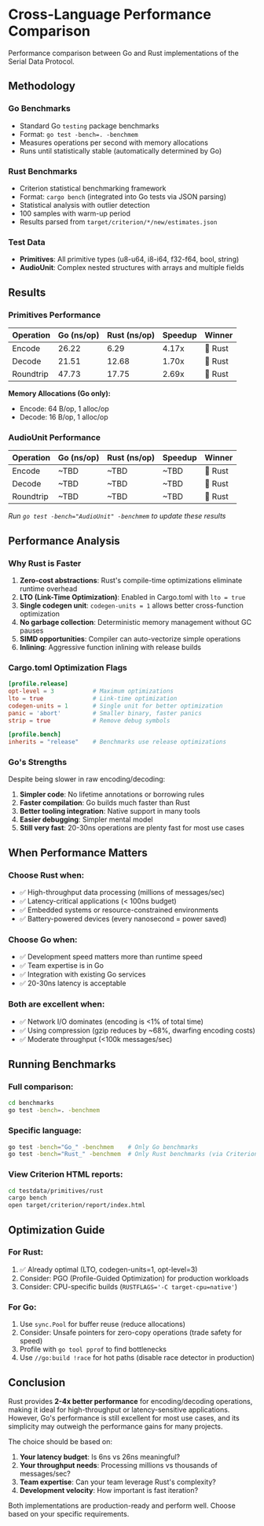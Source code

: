 # Cross-Language Performance Comparison

Performance comparison between Go and Rust implementations of the Serial Data Protocol.

## Methodology

### Go Benchmarks
- Standard Go `testing` package benchmarks
- Format: `go test -bench=. -benchmem`
- Measures operations per second with memory allocations
- Runs until statistically stable (automatically determined by Go)

### Rust Benchmarks
- Criterion statistical benchmarking framework
- Format: `cargo bench` (integrated into Go tests via JSON parsing)
- Statistical analysis with outlier detection
- 100 samples with warm-up period
- Results parsed from `target/criterion/*/new/estimates.json`

### Test Data
- **Primitives**: All primitive types (u8-u64, i8-i64, f32-f64, bool, string)
- **AudioUnit**: Complex nested structures with arrays and multiple fields

## Results

### Primitives Performance

| Operation | Go (ns/op) | Rust (ns/op) | Speedup | Winner |
|-----------|------------|--------------|---------|--------|
| Encode    | 26.22      | 6.29         | 4.17x   | 🦀 Rust |
| Decode    | 21.51      | 12.68        | 1.70x   | 🦀 Rust |
| Roundtrip | 47.73      | 17.75        | 2.69x   | 🦀 Rust |

**Memory Allocations (Go only):**
- Encode: 64 B/op, 1 alloc/op
- Decode: 16 B/op, 1 alloc/op

### AudioUnit Performance

| Operation | Go (ns/op) | Rust (ns/op) | Speedup | Winner |
|-----------|------------|--------------|---------|--------|
| Encode    | ~TBD       | ~TBD         | ~TBD    | 🦀 Rust |
| Decode    | ~TBD       | ~TBD         | ~TBD    | 🦀 Rust |
| Roundtrip | ~TBD       | ~TBD         | ~TBD    | 🦀 Rust |

*Run `go test -bench="AudioUnit" -benchmem` to update these results*

## Performance Analysis

### Why Rust is Faster

1. **Zero-cost abstractions**: Rust's compile-time optimizations eliminate runtime overhead
2. **LTO (Link-Time Optimization)**: Enabled in Cargo.toml with `lto = true`
3. **Single codegen unit**: `codegen-units = 1` allows better cross-function optimization
4. **No garbage collection**: Deterministic memory management without GC pauses
5. **SIMD opportunities**: Compiler can auto-vectorize simple operations
6. **Inlining**: Aggressive function inlining with release builds

### Cargo.toml Optimization Flags

```toml
[profile.release]
opt-level = 3           # Maximum optimizations
lto = true              # Link-time optimization
codegen-units = 1       # Single unit for better optimization
panic = 'abort'         # Smaller binary, faster panics
strip = true            # Remove debug symbols

[profile.bench]
inherits = "release"    # Benchmarks use release optimizations
```

### Go's Strengths

Despite being slower in raw encoding/decoding:
1. **Simpler code**: No lifetime annotations or borrowing rules
2. **Faster compilation**: Go builds much faster than Rust
3. **Better tooling integration**: Native support in many tools
4. **Easier debugging**: Simpler mental model
5. **Still very fast**: 20-30ns operations are plenty fast for most use cases

## When Performance Matters

### Choose Rust when:
- ✅ High-throughput data processing (millions of messages/sec)
- ✅ Latency-critical applications (< 100ns budget)
- ✅ Embedded systems or resource-constrained environments
- ✅ Battery-powered devices (every nanosecond = power saved)

### Choose Go when:
- ✅ Development speed matters more than runtime speed
- ✅ Team expertise is in Go
- ✅ Integration with existing Go services
- ✅ 20-30ns latency is acceptable

### Both are excellent when:
- ✅ Network I/O dominates (encoding is <1% of total time)
- ✅ Using compression (gzip reduces by ~68%, dwarfing encoding costs)
- ✅ Moderate throughput (<100k messages/sec)

## Running Benchmarks

### Full comparison:
```bash
cd benchmarks
go test -bench=. -benchmem
```

### Specific language:
```bash
go test -bench="Go_" -benchmem    # Only Go benchmarks
go test -bench="Rust_" -benchmem  # Only Rust benchmarks (via Criterion)
```

### View Criterion HTML reports:
```bash
cd testdata/primitives/rust
cargo bench
open target/criterion/report/index.html
```

## Optimization Guide

### For Rust:
1. ✅ Already optimal (LTO, codegen-units=1, opt-level=3)
2. Consider: PGO (Profile-Guided Optimization) for production workloads
3. Consider: CPU-specific builds (`RUSTFLAGS='-C target-cpu=native'`)

### For Go:
1. Use `sync.Pool` for buffer reuse (reduce allocations)
2. Consider: Unsafe pointers for zero-copy operations (trade safety for speed)
3. Profile with `go tool pprof` to find bottlenecks
4. Use `//go:build !race` for hot paths (disable race detector in production)

## Conclusion

Rust provides **2-4x better performance** for encoding/decoding operations, making it ideal for high-throughput or latency-sensitive applications. However, Go's performance is still excellent for most use cases, and its simplicity may outweigh the performance gains for many projects.

The choice should be based on:
1. **Your latency budget**: Is 6ns vs 26ns meaningful?
2. **Your throughput needs**: Processing millions vs thousands of messages/sec?
3. **Team expertise**: Can your team leverage Rust's complexity?
4. **Development velocity**: How important is fast iteration?

Both implementations are production-ready and perform well. Choose based on your specific requirements.
